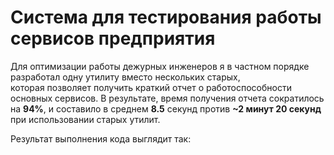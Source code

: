 # Система для тестирования работы сервисов предприятия 
Для оптимизации работы дежурных инженеров я в частном порядке разработал одну утилиту вместо нескольких старых,  
которая позволяет получить краткий отчет о работоспособности основных сервисов. В результате, время получения отчета сократилось на **94%**, и составило в среднем **8.5** секунд против **~2 минут 20 секунд** при использовании старых утилит. 

Результат выполнения кода выглядит так:

